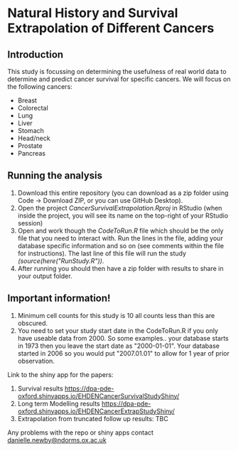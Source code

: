 Natural History and Survival Extrapolation of Different Cancers
========================================================================================================================================================

## Introduction
This study is focussing on determining the usefulness of real world data to determine and predict cancer survival for specific cancers. We will focus on the following cancers:
* Breast
* Colorectal
* Lung
* Liver
* Stomach
* Head/neck
* Prostate
* Pancreas

## Running the analysis
1) Download this entire repository (you can download as a zip folder using Code -> Download ZIP, or you can use GitHub Desktop). 
2) Open the project <i>CancerSurvivalExtrapolation.Rproj</i> in RStudio (when inside the project, you will see its name on the top-right of your RStudio session)
3) Open and work though the <i>CodeToRun.R</i> file which should be the only file that you need to interact with. Run the lines in the file, adding your database specific information and so on (see comments within the file for instructions). The last line of this file will run the study <i>(source(here("RunStudy.R"))</i>.     
4) After running you should then have a zip folder with results to share in your output folder.

## Important information!
1) Minimum cell counts for this study is 10 all counts less than this are obscured.
2) You need to set your study start date in the CodeToRun.R if you only have useable data from 2000. So some examples.. your database starts in 1973 then you leave the start date as "2000-01-01". Your database started in 2006 so you would put "2007.01.01" to allow for 1 year of prior observation.

Link to the shiny app for the papers: 
1) Survival results https://dpa-pde-oxford.shinyapps.io/EHDENCancerSurvivalStudyShiny/
2) Long term Modelling results https://dpa-pde-oxford.shinyapps.io/EHDENCancerExtrapStudyShiny/
3) Extrapolation from truncated follow up results: TBC

Any problems with the repo or shiny apps contact danielle.newby@ndorms.ox.ac.uk
